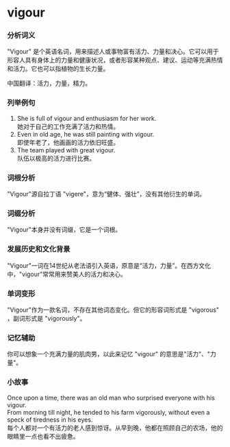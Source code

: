 # vigour

### 分析词义

  

"Vigour" 是个英语名词，用来描述人或事物富有活力、力量和决心。它可以用于形容人具有身体上的力量和健康状况，或者形容某种观点、建议、运动等充满热情和活力。它也可以指植物的生长力量。

  

中国翻译：活力，力量，精力。

  

### 列举例句

  

1.  She is full of vigour and enthusiasm for her work.  
    她对于自己的工作充满了活力和热情。
2.  Even in old age, he was still painting with vigour.  
    即使年老了，他画画的活力依旧旺盛。
3.  The team played with great vigour.  
    队伍以极高的活力进行比赛。

  

### 词根分析

  

"Vigour"源自拉丁语 "vigere"，意为“健体、强壮”，没有其他衍生的单词。

  

### 词缀分析

  

"Vigour"本身并没有词缀，它是一个词根。

  

### 发展历史和文化背景

  

"Vigour"一词在14世纪从老法语引入英语，原意是“活力，力量”。在西方文化中，"vigour"常常用来赞美人的活力和决心。

  

### 单词变形

  

"Vigour"作为一款名词，不存在其他词态变化。但它的形容词形式是 "vigorous" ，副词形式是 "vigorously"。

  

### 记忆辅助

  

你可以想象一个充满力量的肌肉男，以此来记忆 "vigour" 的意思是"活力"、"力量"。

  

### 小故事

  

Once upon a time, there was an old man who surprised everyone with his vigour.  
From morning till night, he tended to his farm vigorously, without even a speck of tiredness in his eyes.  
每个人都对一个有活力的老人感到惊讶。从早到晚，他都在照顾自己的农场，他的眼睛里一点也看不出疲惫。
